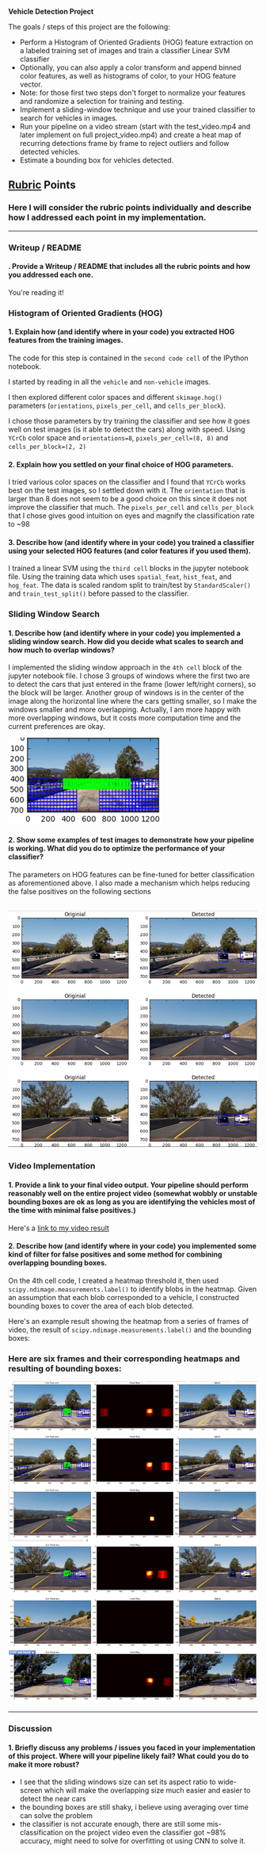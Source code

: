 **Vehicle Detection Project**

The goals / steps of this project are the following:

* Perform a Histogram of Oriented Gradients (HOG) feature extraction on a labeled training set of images and train a classifier Linear SVM classifier
* Optionally, you can also apply a color transform and append binned color features, as well as histograms of color, to your HOG feature vector. 
* Note: for those first two steps don't forget to normalize your features and randomize a selection for training and testing.
* Implement a sliding-window technique and use your trained classifier to search for vehicles in images.
* Run your pipeline on a video stream (start with the test_video.mp4 and later implement on full project_video.mp4) and create a heat map of recurring detections frame by frame to reject outliers and follow detected vehicles.
* Estimate a bounding box for vehicles detected.

[//]: # (Image References)
[false_pos]: ./report_images/false_positive.png
[sliding]: ./report_images/sliding_windows.png
[works]: ./report_images/works.png
[video1]: ./project_video.mp4

## [Rubric](https://review.udacity.com/#!/rubrics/513/view) Points
### Here I will consider the rubric points individually and describe how I addressed each point in my implementation.  

---
### Writeup / README

#### . Provide a Writeup / README that includes all the rubric points and how you addressed each one. 

You're reading it!

### Histogram of Oriented Gradients (HOG)

#### 1. Explain how (and identify where in your code) you extracted HOG features from the training images.

The code for this step is contained in the `second code cell` of the IPython notebook. 

I started by reading in all the `vehicle` and `non-vehicle` images.  

I then explored different color spaces and different `skimage.hog()` parameters (`orientations`, `pixels_per_cell`, and `cells_per_block`). 

I chose those parameters by try training the classifier and see how it goes well on test images (is it able to detect the cars) along with speed. Using `YCrCb` color space and `orientations=8`, `pixels_per_cell=(8, 8)` and `cells_per_block=(2, 2)`


#### 2. Explain how you settled on your final choice of HOG parameters.

I tried various color spaces on the classifier and I found that `YCrCb` works best on the test images, so I settled down with it. The `orientation` that is larger than 8 does not seem to be a good choice on this since it does not improve the classifier that much. The `pixels_per_cell` and `cells_per_block` that I chose gives good intuition on eyes and magnify the classification rate to ~98 


#### 3. Describe how (and identify where in your code) you trained a classifier using your selected HOG features (and color features if you used them).

I trained a linear SVM using the `third cell` blocks in the jupyter notebook file. Using the training data which uses `spatial_feat`, `hist_feat`, and `hog_feat`. The data is scaled random split to train/test by `StandardScaler()` and `train_test_split()` before passed to the classifier.


### Sliding Window Search

#### 1. Describe how (and identify where in your code) you implemented a sliding window search.  How did you decide what scales to search and how much to overlap windows?

I implemented the sliding window approach in the `4th cell` block of the jupyter notebook file. I chose 3 groups of windows where the first two are to detect the cars that just entered in the frame (lower left/right corners), so the block will be larger. Another group of windows is in the center of the image along the horizontal line where the cars getting smaller, so I make the windows smaller and more overlapping. Actually, I am more happy with more overlapping windows, but it costs more computation time and the current preferences are okay.


![alt text][sliding]

#### 2. Show some examples of test images to demonstrate how your pipeline is working.  What did you do to optimize the performance of your classifier?


The parameters on HOG features can be fine-tuned for better classification as aforementioned above. I also made a mechanism which helps reducing the false positives on the following sections


![alt text][works]
---

### Video Implementation

#### 1. Provide a link to your final video output.  Your pipeline should perform reasonably well on the entire project video (somewhat wobbly or unstable bounding boxes are ok as long as you are identifying the vehicles most of the time with minimal false positives.)
Here's a [link to my video result](./out_project_video.mp4)


#### 2. Describe how (and identify where in your code) you implemented some kind of filter for false positives and some method for combining overlapping bounding boxes.

On the 4th cell code, I created a heatmap threshold it, then used `scipy.ndimage.measurements.label()` to identify blobs in the heatmap. Given an assumption that each blob corresponded to a vehicle, I constructed bounding boxes to cover the area of each blob detected.  

Here's an example result showing the heatmap from a series of frames of video, the result of `scipy.ndimage.measurements.label()` and the bounding boxes:

### Here are six frames and their corresponding heatmaps and resulting of bounding boxes:

![alt text][false_pos]


---

### Discussion

#### 1. Briefly discuss any problems / issues you faced in your implementation of this project.  Where will your pipeline likely fail?  What could you do to make it more robust?

- I see that the sliding windows size can set its aspect ratio to wide-screen which will make the overlapping size much easier and easier to detect the near cars 
- the bounding boxes are still shaky, i believe using averaging over time can solve the problem
- the classifier is not accurate enough, there are still some mis-classification on the project video even the classifier got ~98% accuracy, might need to solve for overfitting ot using CNN to solve it.